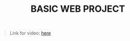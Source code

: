 <h1 align="center">BASIC WEB PROJECT</h1>
    <br>

<blockquote>
    <p>
        Link for video: 
        <a href="https://www.youtube.com/watch?v=6H2xPR_zqRg&feature=emb_title"> here</a>
    </p>
</blockquote>
